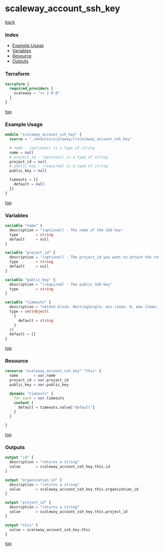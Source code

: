 # scaleway_account_ssh_key

[back](../scaleway.md)

### Index

- [Example Usage](#example-usage)
- [Variables](#variables)
- [Resource](#resource)
- [Outputs](#outputs)

### Terraform

```terraform
terraform {
  required_providers {
    scaleway = ">= 2.0.0"
  }
}
```

[top](#index)

### Example Usage

```terraform
module "scaleway_account_ssh_key" {
  source = "./modules/scaleway/r/scaleway_account_ssh_key"

  # name - (optional) is a type of string
  name = null
  # project_id - (optional) is a type of string
  project_id = null
  # public_key - (required) is a type of string
  public_key = null

  timeouts = [{
    default = null
  }]
}
```

[top](#index)

### Variables

```terraform
variable "name" {
  description = "(optional) - The name of the SSH key"
  type        = string
  default     = null
}

variable "project_id" {
  description = "(optional) - The project_id you want to attach the resource to"
  type        = string
  default     = null
}

variable "public_key" {
  description = "(required) - The public SSH key"
  type        = string
}

variable "timeouts" {
  description = "nested block: NestingSingle, min items: 0, max items: 0"
  type = set(object(
    {
      default = string
    }
  ))
  default = []
}
```

[top](#index)

### Resource

```terraform
resource "scaleway_account_ssh_key" "this" {
  name       = var.name
  project_id = var.project_id
  public_key = var.public_key

  dynamic "timeouts" {
    for_each = var.timeouts
    content {
      default = timeouts.value["default"]
    }
  }

}
```

[top](#index)

### Outputs

```terraform
output "id" {
  description = "returns a string"
  value       = scaleway_account_ssh_key.this.id
}

output "organization_id" {
  description = "returns a string"
  value       = scaleway_account_ssh_key.this.organization_id
}

output "project_id" {
  description = "returns a string"
  value       = scaleway_account_ssh_key.this.project_id
}

output "this" {
  value = scaleway_account_ssh_key.this
}
```

[top](#index)
